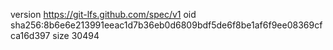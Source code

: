version https://git-lfs.github.com/spec/v1
oid sha256:8b6e6e213991eeac1d7b36eb0d6809bdf5de6f8be1af6f9ee08369cfca16d397
size 30494
